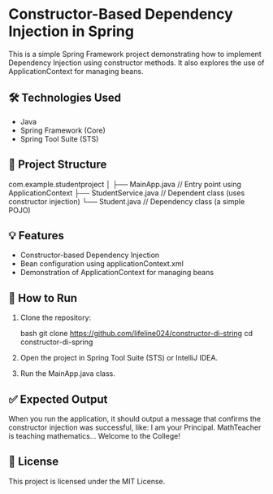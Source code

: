 # Constructor-Based Dependency Injection in Spring

This is a simple Spring Framework project demonstrating how to implement Dependency Injection using constructor methods. It also explores the use of ApplicationContext for managing beans.

## 🛠 Technologies Used

- Java
- Spring Framework (Core)
- Spring Tool Suite (STS)

## 📂 Project Structure

com.example.studentproject
│
├── MainApp.java // Entry point using ApplicationContext
├── StudentService.java // Dependent class (uses constructor injection)
└── Student.java // Dependency class (a simple POJO)


## 💡 Features

- Constructor-based Dependency Injection
- Bean configuration using applicationContext.xml
- Demonstration of ApplicationContext for managing beans

## 🚀 How to Run

1. Clone the repository:

    bash
    git clone https://github.com/lifeline024/constructor-di-string
    cd constructor-di-spring
    

2. Open the project in Spring Tool Suite (STS) or IntelliJ IDEA.

3. Run the MainApp.java class.

## ✅ Expected Output

When you run the application, it should output a message that confirms the constructor injection was successful, like:
I am your Principal.
MathTeacher is teaching mathematics...
Welcome to the College!

## 📄 License

This project is licensed under the MIT License.
